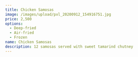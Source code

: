 ```yaml
---
title: Chicken Samosas
image: /images/upload/pxl_20200912_154916751.jpg
price: 2,500
options:
  - Deep-fried
  - Air-fried
  - Frozen
name: Chicken Samosas
description: 12 samosas served with sweet tamarind chutney
---
```

